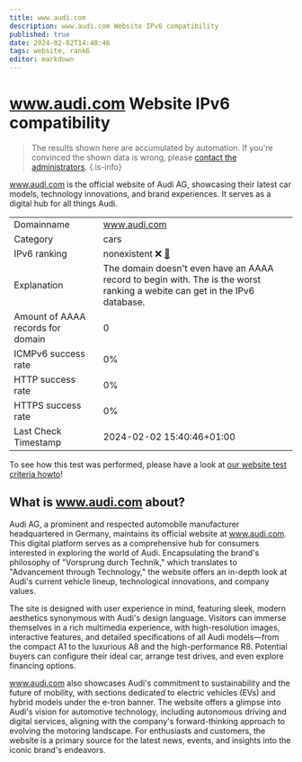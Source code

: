 ```yaml
---
title: www.audi.com
description: www.audi.com Website IPv6 compatibility
published: true
date: 2024-02-02T14:40:46
tags: website, rank6
editor: markdown
---
```


# www.audi.com Website IPv6 compatibility

> The results shown here are accumulated by automation. If you're convinced the shown data is wrong, please [contact the administrators](/howto/chat). 
{.is-info}

www.audi.com is the official website of Audi AG, showcasing their latest car models, technology innovations, and brand experiences. It serves as a digital hub for all things Audi.


|   |   |
| - | - |
| Domainname | www.audi.com
| Category | cars |
| IPv6 ranking | nonexistent :x: [🔗](/howto/ranking) |
| Explanation | The domain doesn't even have an AAAA record to begin with. The is the worst ranking a webite can get in the IPv6 database. |
| Amount of AAAA records for domain | 0 |
| ICMPv6 success rate | 0%|
| HTTP success rate | 0% |
| HTTPS success rate | 0% |
| Last Check Timestamp | 2024-02-02 15:40:46+01:00 |

To see how this test was performed, please have a look at [our website test criteria howto](/howto/testcriteria/website)!


## What is www.audi.com about?
Audi AG, a prominent and respected automobile manufacturer headquartered in Germany, maintains its official website at www.audi.com. This digital platform serves as a comprehensive hub for consumers interested in exploring the world of Audi. Encapsulating the brand's philosophy of "Vorsprung durch Technik," which translates to "Advancement through Technology," the website offers an in-depth look at Audi's current vehicle lineup, technological innovations, and company values.

The site is designed with user experience in mind, featuring sleek, modern aesthetics synonymous with Audi's design language. Visitors can immerse themselves in a rich multimedia experience, with high-resolution images, interactive features, and detailed specifications of all Audi models—from the compact A1 to the luxurious A8 and the high-performance R8. Potential buyers can configure their ideal car, arrange test drives, and even explore financing options.

www.audi.com also showcases Audi's commitment to sustainability and the future of mobility, with sections dedicated to electric vehicles (EVs) and hybrid models under the e-tron banner. The website offers a glimpse into Audi's vision for automotive technology, including autonomous driving and digital services, aligning with the company's forward-thinking approach to evolving the motoring landscape. For enthusiasts and customers, the website is a primary source for the latest news, events, and insights into the iconic brand's endeavors.


